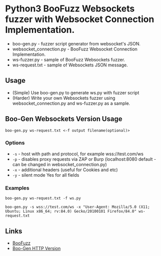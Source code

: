 # Python3 BooFuzz Websockets fuzzer with Websocket Connection Implementation.

* boo-gen.py - fuzzer script generator from websocket's JSON.
* websocket_connection.py -  BooFuzz Websocket Connection Implementation.
* ws-fuzzer.py - sample of BooFuzz Websockets fuzzer.
* ws-request.txt - sample of Websockets JSON message.

## Usage

* (Simple) Use boo-gen.py to generate ws.py with fuzzer script
* (Harder) Write your own Websockets fuzzer using websocket_connection.py and ws-fuzzer.py as a sample.

## Boo-Gen Websockets Version Usage

`boo-gen.py ws-request.txt <-f output filename(optional)>`

### Options

* `-s` - host with path and protocol, for example wss://test.com/ws
* `-p` - disables proxy requests via ZAP or Burp (localhost:8080 default - can be changed in websocket_connection.py)
* `-x` - additional headers (useful for Cookies and etc)
* `-y` - silent mode Yes for all fields

### Examples

`boo-gen.py ws-request.txt -f ws.py`

`boo-gen.py -s wss://test.com/ws -x "User-Agent: Mozilla/5.0 (X11; Ubuntu; Linux x86_64; rv:84.0) Gecko/20100101 Firefox/84.0" ws-request.txt`

## Links

* [BooFuzz](https://github.com/jtpereyda/boofuzz)
* [Boo-Gen HTTP Version](https://github.com/h0mbre/CTP-OSCE/tree/master/Boo-Gen)
